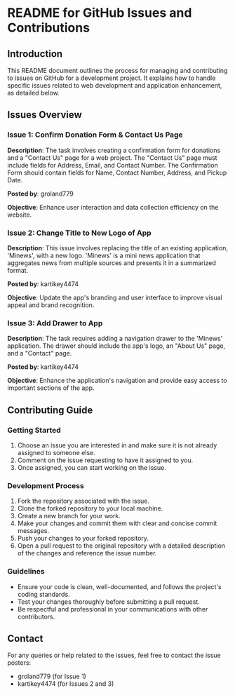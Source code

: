 # README for GitHub Issues and Contributions

## Introduction

This README document outlines the process for managing and contributing to issues on GitHub for a development project. It explains how to handle specific issues related to web development and application enhancement, as detailed below.

## Issues Overview

### Issue 1: Confirm Donation Form & Contact Us Page

**Description**: The task involves creating a confirmation form for donations and a "Contact Us" page for a web project. The "Contact Us" page must include fields for Address, Email, and Contact Number. The Confirmation Form should contain fields for Name, Contact Number, Address, and Pickup Date.

**Posted by**: groland779

**Objective**: Enhance user interaction and data collection efficiency on the website.

### Issue 2: Change Title to New Logo of App

**Description**: This issue involves replacing the title of an existing application, 'Minews', with a new logo. 'Minews' is a mini news application that aggregates news from multiple sources and presents it in a summarized format.

**Posted by**: kartikey4474

**Objective**: Update the app's branding and user interface to improve visual appeal and brand recognition.

### Issue 3: Add Drawer to App

**Description**: The task requires adding a navigation drawer to the 'Minews' application. The drawer should include the app's logo, an "About Us" page, and a "Contact" page.

**Posted by**: kartikey4474

**Objective**: Enhance the application's navigation and provide easy access to important sections of the app.

## Contributing Guide

### Getting Started

1. Choose an issue you are interested in and make sure it is not already assigned to someone else.
2. Comment on the issue requesting to have it assigned to you.
3. Once assigned, you can start working on the issue.

### Development Process

1. Fork the repository associated with the issue.
2. Clone the forked repository to your local machine.
3. Create a new branch for your work.
4. Make your changes and commit them with clear and concise commit messages.
5. Push your changes to your forked repository.
6. Open a pull request to the original repository with a detailed description of the changes and reference the issue number.

### Guidelines

- Ensure your code is clean, well-documented, and follows the project's coding standards.
- Test your changes thoroughly before submitting a pull request.
- Be respectful and professional in your communications with other contributors.

## Contact

For any queries or help related to the issues, feel free to contact the issue posters:

- groland779 (for Issue 1)
- kartikey4474 (for Issues 2 and 3)
